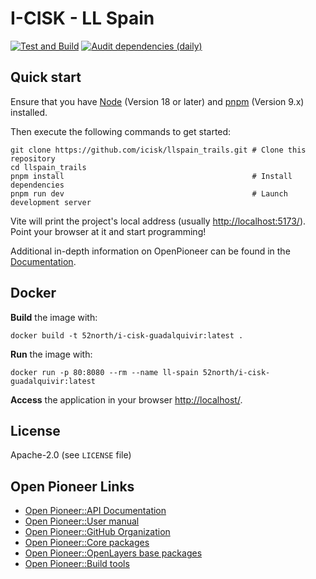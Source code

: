# I-CISK - LL Spain

[![Test and Build](https://github.com/icisk/llspain_trails/actions/workflows/test-and-build.yml/badge.svg)](https://github.com/icisk/llspain_trails/actions/workflows/test-and-build.yml) [![Audit dependencies (daily)](https://github.com/icisk/llspain_trails/actions/workflows/audit-dependencies.yml/badge.svg)](https://github.com/icisk/llspain_trails/actions/workflows/audit-dependencies.yml)

## Quick start

Ensure that you have [Node](https://nodejs.org/en/) (Version 18 or later) and [pnpm](https://pnpm.io/) (Version 9.x) installed.

Then execute the following commands to get started:

```shell
git clone https://github.com/icisk/llspain_trails.git # Clone this repository
cd llspain_trails
pnpm install                                          # Install dependencies
pnpm run dev                                          # Launch development server
```

Vite will print the project's local address (usually <http://localhost:5173/>).
Point your browser at it and start programming!

Additional in-depth information on OpenPioneer can be found in the [Documentation](https://open-pioneer.github.io/trails-demo/starter/docs/README.md).

## Docker

**Build** the image with:

```shell
docker build -t 52north/i-cisk-guadalquivir:latest .
```

**Run** the image with:

```shell
docker run -p 80:8080 --rm --name ll-spain 52north/i-cisk-guadalquivir:latest
```

**Access** the application in your browser <http://localhost/>.

## License

Apache-2.0 (see `LICENSE` file)

## Open Pioneer Links

* [Open Pioneer::API Documentation](https://open-pioneer.github.io/trails-demo/core-packages/docs/)
* [Open Pioneer::User manual](https://github.com/open-pioneer/trails-starter/tree/main/docs#readme)
* [Open Pioneer::GitHub Organization](https://github.com/open-pioneer/)
* [Open Pioneer::Core packages](https://github.com/open-pioneer/trails-core-packages)
* [Open Pioneer::OpenLayers base packages](https://github.com/open-pioneer/trails-openlayers-base-packages)
* [Open Pioneer::Build tools](https://github.com/open-pioneer/trails-build-tools)
